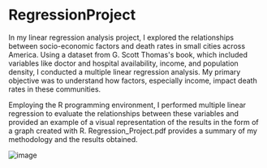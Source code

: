 # RegressionProject


In my linear regression analysis project, I explored the relationships between socio-economic factors and death rates in small cities across America. Using a dataset from G. Scott Thomas's book, which included variables like doctor and hospital availability, income, and population density, I conducted a multiple linear regression analysis. My primary objective was to understand how factors, especially income, impact death rates in these communities.

Employing the R programming environment, I performed multiple linear regression to evaluate the relationships between these variables and provided an example of a visual representation of the results in the form of a graph created with R. Regression_Project.pdf provides a summary of my methodology and the results obtained. 


![image](https://github.com/HimashaK/RegressionProject/assets/90633056/a9e256c7-35aa-4306-b9eb-4ab5fd204448)

